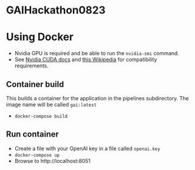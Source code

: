 # GAIHackathon0823

# Using Docker
- Nvidia GPU is required and be able to run the `nvidia-smi` command. 
- See [Nvidia CUDA docs](https://docs.nvidia.com/cuda/cuda-c-programming-guide/index.html#compute-capability-8-x) and [this Wikipedia](https://en.wikipedia.org/wiki/CUDA#GPUs_supported) for compatibility requirements.

## Container build

This builds a container for the application in the pipelines subdirectory. The image name will be called `gai:latest`

- `docker-compose build`

## Run container

- Create a file with your OpenAI key in a file called `openai.key`
- `docker-compose up`
- Browse to http://localhost:8051

